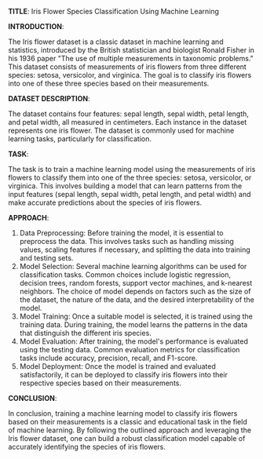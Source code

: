 **TITLE**: Iris Flower Species Classification Using Machine Learning

**INTRODUCTION**:

 The Iris flower dataset is a classic dataset in machine learning and statistics, introduced by the British statistician and biologist Ronald Fisher in his 1936 paper "The use of multiple measurements in taxonomic problems." This dataset consists of measurements of iris flowers from three different species: setosa, versicolor, and virginica. The goal is to classify iris flowers into one of these three species based on their measurements.

**DATASET DESCRIPTION**:

 The dataset contains four features: sepal length, sepal width, petal length, and petal width, all measured in centimeters. Each instance in the dataset represents one iris flower. The dataset is commonly used for machine learning tasks, particularly for classification.

**TASK**:

 The task is to train a machine learning model using the measurements of iris flowers to classify them into one of the three species: setosa, versicolor, or virginica. This involves building a model that can learn patterns from the input features (sepal length, sepal width, petal length, and petal width) and make accurate predictions about the species of iris flowers.

**APPROACH**:

1. Data Preprocessing: Before training the model, it is essential to preprocess the data. This involves tasks such as handling missing values, scaling features if necessary, and splitting the data into training and testing sets.
2. Model Selection: Several machine learning algorithms can be used for classification tasks. Common choices include logistic regression, decision trees, random forests, support vector machines, and k-nearest neighbors. The choice of model depends on factors such as the size of the dataset, the nature of the data, and the desired interpretability of the model.
3. Model Training: Once a suitable model is selected, it is trained using the training data. During training, the model learns the patterns in the data that distinguish the different iris species.
4. Model Evaluation: After training, the model's performance is evaluated using the testing data. Common evaluation metrics for classification tasks include accuracy, precision, recall, and F1-score.
5. Model Deployment: Once the model is trained and evaluated satisfactorily, it can be deployed to classify iris flowers into their respective species based on their measurements.

**CONCLUSION**:

In conclusion, training a machine learning model to classify iris flowers based on their measurements is a classic and educational task in the field of machine learning. By following the outlined approach and leveraging the Iris flower dataset, one can build a robust classification model capable of accurately identifying the species of iris flowers.
